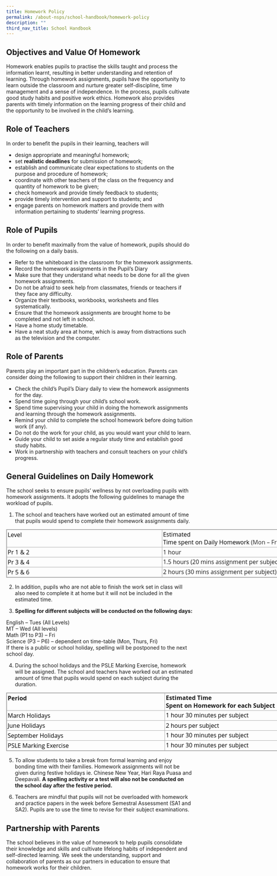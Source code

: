 ```yaml
---
title: Homework Policy
permalink: /about-nsps/school-handbook/homework-policy
description: ""
third_nav_title: School Handbook
---
```

Objectives and Value Of Homework
--------------------------------

Homework enables pupils to practise the skills taught and process the information learnt, resulting in better understanding and retention of learning. Through homework assignments, pupils have the opportunity to learn outside the classroom and nurture greater self-discipline, time management and a sense of independence. In the process, pupils cultivate good study habits and positive work ethics. Homework also provides parents with timely information on the learning progress of their child and the opportunity to be involved in the child’s learning.

Role of Teachers
----------------

In order to benefit the pupils in their learning, teachers will

*   design appropriate and meaningful homework;
*   set **realistic deadlines** for submission of homework;
*   establish and communicate clear expectations to students on the purpose and procedure of homework;
*   coordinate with other teachers of the class on the frequency and quantity of homework to be given;
*   check homework and provide timely feedback to students;
*   provide timely intervention and support to students; and
*   engage parents on homework matters and provide them with information pertaining to students’ learning progress.

Role of Pupils
--------------

In order to benefit maximally from the value of homework, pupils should do the following on a daily basis.

*   Refer to the whiteboard in the classroom for the homework assignments.
*   Record the homework assignments in the Pupil’s Diary
*   Make sure that they understand what needs to be done for all the given homework assignments.
*   Do not be afraid to seek help from classmates, friends or teachers if they face any difficulty.
*   Organize their textbooks, workbooks, worksheets and files systematically.
*   Ensure that the homework assignments are brought home to be completed and not left in school.
*   Have a home study timetable.
*   Have a neat study area at home, which is away from distractions such as the television and the computer.

Role of Parents
---------------

Parents play an important part in the children’s education. Parents can consider doing the following to support their children in their learning.

*   Check the child’s Pupil’s Diary daily to view the homework assignments for the day.
*   Spend time going through your child’s school work.
*   Spend time supervising your child in doing the homework assignments and learning through the homework assignments.
*   Remind your child to complete the school homework before doing tuition work (if any).
*   Do not do the work for your child, as you would want your child to learn.
*   Guide your child to set aside a regular study time and establish good study habits.
*   Work in partnership with teachers and consult teachers on your child’s progress.

General Guidelines on Daily Homework
------------------------------------

The school seeks to ensure pupils’ wellness by not overloading pupils with homework assignments. It adopts the following guidelines to manage the workload of pupils.

  

1.  The school and teachers have worked out an estimated amount of time that pupils would spend to complete their homework assignments daily.

<table border="0" cellspacing="0" cellpadding="0" class="iveo_table ives_tab_simple3 ive_eobj_center" style="margin: auto auto 1em; outline: 0px; padding: 0px; border-collapse: collapse; clear: both; border: 1px solid rgb(170, 170, 170); font-family: &quot;Open Sans&quot;, sans-serif; width: 858.9px;"><tbody style="margin: 0px; outline: 0px; padding: 0px; font-family: &quot;Open Sans&quot;, sans-serif;"><tr style="margin: 0px; outline: 0px; padding: 0px; font-family: &quot;Open Sans&quot;, sans-serif;"><td valign="top" width="135" style="margin: 0px; outline: 0px; padding: 2px; text-align: left; border: 1px solid rgb(170, 170, 170); font-family: &quot;Open Sans&quot;, sans-serif; width: 500px;"><span style="margin: 0px; outline: 0px; padding: 0px; font-family: &quot;Open Sans&quot;, sans-serif; color: black;">Level<br style="margin: 0px; outline: 0px; padding: 0px; font-family: &quot;Open Sans&quot;, sans-serif;"></span></td><td valign="top" width="365" style="margin: 0px; outline: 0px; padding: 2px; text-align: center; border: 1px solid rgb(170, 170, 170); font-family: &quot;Open Sans&quot;, sans-serif; width: 500px;"><div style="margin: 0px; outline: 0px; padding: 0px; line-height: 20.9994px; font-family: &quot;Open Sans&quot;, sans-serif; text-align: left;"><span style="margin: 0px; outline: 0px; padding: 0px; font-family: &quot;Open Sans&quot;, sans-serif; color: black; background-color: initial;">Estimated</span></div><span style="margin: 0px; outline: 0px; padding: 0px; font-family: &quot;Open Sans&quot;, sans-serif; color: black;"><div style="margin: 0px; outline: 0px; padding: 0px; line-height: 20.9994px; font-family: &quot;Open Sans&quot;, sans-serif; text-align: left;"><span style="margin: 0px; outline: 0px; padding: 0px; font-family: &quot;Open Sans&quot;, sans-serif; background-color: initial;">Time spent on Daily Homework<span>&nbsp;</span></span><span style="margin: 0px; outline: 0px; padding: 0px; font-family: &quot;Open Sans&quot;, sans-serif; background-color: initial; color: rgb(42, 42, 42);">(Mon – Fri)</span></div></span></td></tr><tr style="margin: 0px; outline: 0px; padding: 0px; font-family: &quot;Open Sans&quot;, sans-serif;"><td valign="top" width="135" style="margin: 0px; outline: 0px; padding: 2px; text-align: left; border: 1px solid rgb(170, 170, 170); font-family: &quot;Open Sans&quot;, sans-serif;"><span style="margin: 0px; outline: 0px; padding: 0px; font-family: &quot;Open Sans&quot;, sans-serif; color: black;">Pr</span><span style="margin: 0px; outline: 0px; padding: 0px; font-family: &quot;Open Sans&quot;, sans-serif; color: black;"><span>&nbsp;</span>1 &amp; 2</span></td><td valign="top" width="365" style="margin: 0px; outline: 0px; padding: 2px; text-align: left; border: 1px solid rgb(170, 170, 170); font-family: &quot;Open Sans&quot;, sans-serif;">1 hour</td></tr><tr style="margin: 0px; outline: 0px; padding: 0px; font-family: &quot;Open Sans&quot;, sans-serif;"><td valign="top" width="135" style="margin: 0px; outline: 0px; padding: 2px; text-align: left; border: 1px solid rgb(170, 170, 170); font-family: &quot;Open Sans&quot;, sans-serif;"><span style="margin: 0px; outline: 0px; padding: 0px; font-family: &quot;Open Sans&quot;, sans-serif; color: black;">Pr</span><span style="margin: 0px; outline: 0px; padding: 0px; font-family: &quot;Open Sans&quot;, sans-serif; color: black;"><span>&nbsp;</span>3 &amp; 4</span></td><td valign="top" width="365" style="margin: 0px; outline: 0px; padding: 2px; text-align: center; border: 1px solid rgb(170, 170, 170); font-family: &quot;Open Sans&quot;, sans-serif;"><div style="margin: 0px; outline: 0px; padding: 0px; line-height: 20.9994px; font-family: &quot;Open Sans&quot;, sans-serif; text-align: left;"><span style="margin: 0px; outline: 0px; padding: 0px; font-family: &quot;Open Sans&quot;, sans-serif; background-color: initial;">1.5 hours (20 mins assignment&nbsp;</span><span style="margin: 0px; outline: 0px; padding: 0px; font-family: &quot;Open Sans&quot;, sans-serif; background-color: initial;">per subject)</span></div></td></tr><tr style="margin: 0px; outline: 0px; padding: 0px; font-family: &quot;Open Sans&quot;, sans-serif;"><td valign="top" width="135" style="margin: 0px; outline: 0px; padding: 2px; text-align: left; border: 1px solid rgb(170, 170, 170); font-family: &quot;Open Sans&quot;, sans-serif;"><span style="margin: 0px; outline: 0px; padding: 0px; font-family: &quot;Open Sans&quot;, sans-serif; color: black;">Pr</span><span style="margin: 0px; outline: 0px; padding: 0px; font-family: &quot;Open Sans&quot;, sans-serif; color: black;"><span>&nbsp;</span>5 &amp; 6</span></td><td valign="top" width="365" style="margin: 0px; outline: 0px; padding: 2px; text-align: center; border: 1px solid rgb(170, 170, 170); font-family: &quot;Open Sans&quot;, sans-serif;"><div style="margin: 0px; outline: 0px; padding: 0px; line-height: 20.9994px; font-family: &quot;Open Sans&quot;, sans-serif; text-align: left;"><span style="margin: 0px; outline: 0px; padding: 0px; font-family: &quot;Open Sans&quot;, sans-serif; background-color: initial;">2 hours (30 mins assignment&nbsp;</span><span style="margin: 0px; outline: 0px; padding: 0px; font-family: &quot;Open Sans&quot;, sans-serif; background-color: initial;">per subject)</span></div></td></tr></tbody></table>

  

2.  In addition, pupils who are not able to finish the work set in class will also need to complete it at home but it will not be included in the estimated time.

  

3.  **Spelling for different subjects will be conducted on the following days:**

  

English – Tues (All Levels)  
MT – Wed (All levels)  
Math (P1 to P3) – Fri  
Science (P3 – P6) – dependent on time-table (Mon, Thurs, Fri)  
If there is a public or school holiday, spelling will be postponed to the next school day.  
  

4.  During the school holidays and the PSLE Marking Exercise, homework will be assigned. The school and teachers have worked out an estimated amount of time that pupils would spend on each subject during the duration.

<table border="0" width="0" cellspacing="0" cellpadding="0" class="iveo_table ives_tab_simple3 ive_eobj_center" style="margin: auto auto 1em; outline: 0px; padding: 0px; border-collapse: collapse; clear: both; border: 1px solid rgb(170, 170, 170); font-family: &quot;Open Sans&quot;, sans-serif; width: 858.9px;"><tbody style="margin: 0px; outline: 0px; padding: 0px; font-family: &quot;Open Sans&quot;, sans-serif;"><tr style="margin: 0px; outline: 0px; padding: 0px; font-family: &quot;Open Sans&quot;, sans-serif;"><td valign="top" width="180" style="margin: 0px; outline: 0px; padding: 2px; text-align: left; border: 1px solid rgb(170, 170, 170); font-family: &quot;Open Sans&quot;, sans-serif; width: 500px;"><b style="margin: 0px; outline: 0px; padding: 0px; font-family: &quot;Open Sans&quot;, sans-serif;"><span style="margin: 0px; outline: 0px; padding: 0px; font-family: &quot;Open Sans&quot;, sans-serif;">Period</span></b></td><td valign="top" width="378" style="margin: 0px; outline: 0px; padding: 2px; text-align: center; border: 1px solid rgb(170, 170, 170); font-family: &quot;Open Sans&quot;, sans-serif; width: 500px;"><div style="margin: 0px; outline: 0px; padding: 0px; line-height: 20.9994px; font-family: &quot;Open Sans&quot;, sans-serif; text-align: left;"><b style="margin: 0px; outline: 0px; padding: 0px; font-family: &quot;Open Sans&quot;, sans-serif; background-color: initial;">Estimated Time</b></div><b style="margin: 0px; outline: 0px; padding: 0px; font-family: &quot;Open Sans&quot;, sans-serif;"><div style="margin: 0px; outline: 0px; padding: 0px; line-height: 20.9994px; font-family: &quot;Open Sans&quot;, sans-serif; text-align: left;"><b style="margin: 0px; outline: 0px; padding: 0px; font-family: &quot;Open Sans&quot;, sans-serif; background-color: initial;">Spent on Homework for each Subject</b></div></b></td></tr><tr style="margin: 0px; outline: 0px; padding: 0px; font-family: &quot;Open Sans&quot;, sans-serif;"><td valign="top" width="180" style="margin: 0px; outline: 0px; padding: 2px; text-align: left; border: 1px solid rgb(170, 170, 170); font-family: &quot;Open Sans&quot;, sans-serif;"><span style="margin: 0px; outline: 0px; padding: 0px; font-family: &quot;Open Sans&quot;, sans-serif; color: black;">March Holidays</span></td><td valign="top" width="378" style="margin: 0px; outline: 0px; padding: 2px; text-align: center; border: 1px solid rgb(170, 170, 170); font-family: &quot;Open Sans&quot;, sans-serif;"><div style="margin: 0px; outline: 0px; padding: 0px; line-height: 20.9994px; font-family: &quot;Open Sans&quot;, sans-serif; text-align: left;"><span style="margin: 0px; outline: 0px; padding: 0px; font-family: &quot;Open Sans&quot;, sans-serif; color: black; background-color: initial;">1 hour 30 minutes per&nbsp;</span><span style="margin: 0px; outline: 0px; padding: 0px; font-family: &quot;Open Sans&quot;, sans-serif; background-color: initial; color: black;">subject</span></div></td></tr><tr style="margin: 0px; outline: 0px; padding: 0px; font-family: &quot;Open Sans&quot;, sans-serif;"><td valign="top" width="180" style="margin: 0px; outline: 0px; padding: 2px; text-align: left; border: 1px solid rgb(170, 170, 170); font-family: &quot;Open Sans&quot;, sans-serif;"><span style="margin: 0px; outline: 0px; padding: 0px; font-family: &quot;Open Sans&quot;, sans-serif; color: black;">June Holidays</span></td><td valign="top" width="378" style="margin: 0px; outline: 0px; padding: 2px; text-align: left; border: 1px solid rgb(170, 170, 170); font-family: &quot;Open Sans&quot;, sans-serif;"><span style="margin: 0px; outline: 0px; padding: 0px; font-family: &quot;Open Sans&quot;, sans-serif; color: black;">2 hours per subject</span></td></tr><tr style="margin: 0px; outline: 0px; padding: 0px; font-family: &quot;Open Sans&quot;, sans-serif;"><td valign="top" width="180" style="margin: 0px; outline: 0px; padding: 2px; text-align: left; border: 1px solid rgb(170, 170, 170); font-family: &quot;Open Sans&quot;, sans-serif;"><span style="margin: 0px; outline: 0px; padding: 0px; font-family: &quot;Open Sans&quot;, sans-serif; color: black;">September Holidays</span></td><td valign="top" width="378" style="margin: 0px; outline: 0px; padding: 2px; text-align: center; border: 1px solid rgb(170, 170, 170); font-family: &quot;Open Sans&quot;, sans-serif;"><div style="margin: 0px; outline: 0px; padding: 0px; line-height: 20.9994px; font-family: &quot;Open Sans&quot;, sans-serif; text-align: left;"><span style="margin: 0px; outline: 0px; padding: 0px; font-family: &quot;Open Sans&quot;, sans-serif; color: black; background-color: initial;">1 hour 30 minutes per&nbsp;</span><span style="margin: 0px; outline: 0px; padding: 0px; font-family: &quot;Open Sans&quot;, sans-serif; background-color: initial; color: black;">subject</span></div></td></tr><tr style="margin: 0px; outline: 0px; padding: 0px; font-family: &quot;Open Sans&quot;, sans-serif;"><td valign="top" width="180" style="margin: 0px; outline: 0px; padding: 2px; text-align: left; border: 1px solid rgb(170, 170, 170); font-family: &quot;Open Sans&quot;, sans-serif;"><span style="margin: 0px; outline: 0px; padding: 0px; font-family: &quot;Open Sans&quot;, sans-serif; color: black;">PSLE Marking Exercise</span></td><td valign="top" width="378" style="margin: 0px; outline: 0px; padding: 2px; text-align: center; border: 1px solid rgb(170, 170, 170); font-family: &quot;Open Sans&quot;, sans-serif;"><div style="margin: 0px; outline: 0px; padding: 0px; line-height: 20.9994px; font-family: &quot;Open Sans&quot;, sans-serif; text-align: left;"><span style="margin: 0px; outline: 0px; padding: 0px; font-family: &quot;Open Sans&quot;, sans-serif; color: black; background-color: initial;">1 hour 30 minutes per&nbsp;</span><span style="margin: 0px; outline: 0px; padding: 0px; font-family: &quot;Open Sans&quot;, sans-serif; background-color: initial; color: black;">subject</span></div></td></tr></tbody></table>

  

5.  To allow students to take a break from formal learning and enjoy bonding time with their families. Homework assignments will not be given during festive holidays ie. Chinese New Year, Hari Raya Puasa and Deepavali. **A spelling activity or a test will also not be conducted on the school day after the festive period.**

  

6.  Teachers are mindful that pupils will not be overloaded with homework and practice papers in the week before Semestral Assessment (SA1 and SA2). Pupils are to use the time to revise for their subject examinations.

Partnership with Parents
------------------------

The school believes in the value of homework to help pupils consolidate their knowledge and skills and cultivate lifelong habits of independent and self-directed learning. We seek the understanding, support and collaboration of parents as our partners in education to ensure that homework works for their children.